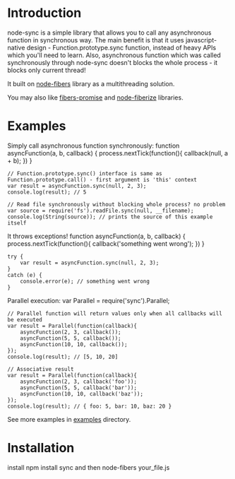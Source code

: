 
# Introduction
node-sync is a simple library that allows you to call any asynchronous function in synchronous way. The main benefit is that it uses javascript-native design - Function.prototype.sync function, instead of heavy APIs which you'll need to learn. Also, asynchronous function which was called synchronously through node-sync doesn't blocks the whole process - it blocks only current thread!

It built on [node-fibers](https://github.com/laverdet/node-fibers) library as a multithreading solution.

You may also like [fibers-promise](https://github.com/lm1/node-fibers-promise) and [node-fiberize](https://github.com/lm1/node-fiberize) libraries.

# Examples
Simply call asynchronous function synchronously:
	function asyncFunction(a, b, callback) {
		process.nextTick(function(){
			callback(null, a + b);
		})
	}
	
	// Function.prototype.sync() interface is same as Function.prototype.call() - first argument is 'this' context
	var result = asyncFunction.sync(null, 2, 3);
	console.log(result); // 5
	
	// Read file synchronously without blocking whole process? no problem
	var source = require('fs').readFile.sync(null, __filename);
    console.log(String(source)); // prints the source of this example itself

It throws exceptions!
	function asyncFunction(a, b, callback) {
		process.nextTick(function(){
			callback('something went wrong');
		})
	}
	
	try {
		var result = asyncFunction.sync(null, 2, 3);
	}
	catch (e) {
		console.error(e); // something went wrong
	}

Parallel execution:
	var Parallel = require('sync').Parallel;
	
	// Parallel function will return values only when all callbacks will be executed
	var result = Parallel(function(callback){
		asyncFunction(2, 3, callback());
		asyncFunction(5, 5, callback());
		asyncFunction(10, 10, callback());
	});
	console.log(result); // [5, 10, 20]
	
	// Associative result
	var result = Parallel(function(callback){
		asyncFunction(2, 3, callback('foo'));
		asyncFunction(5, 5, callback('bar'));
		asyncFunction(10, 10, callback('baz'));
	});
	console.log(result); // { foo: 5, bar: 10, baz: 20 }

See more examples in [examples](https://github.com/0ctave/node-sync/tree/master/examples) directory.

# Installation
install
	npm install sync
and then
	node-fibers your_file.js